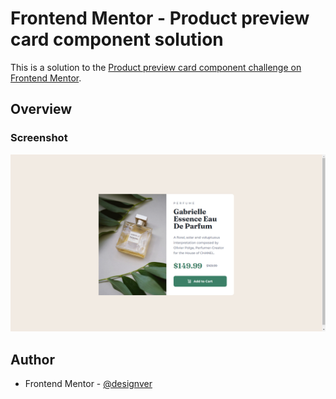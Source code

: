 # Frontend Mentor - Product preview card component solution

This is a solution to the [Product preview card component challenge on Frontend Mentor](https://www.frontendmentor.io/challenges/product-preview-card-component-GO7UmttRfa). 

## Overview

### Screenshot

![](images/screenshot.png)

## Author

- Frontend Mentor - [@designver](https://www.frontendmentor.io/profile/designver)
